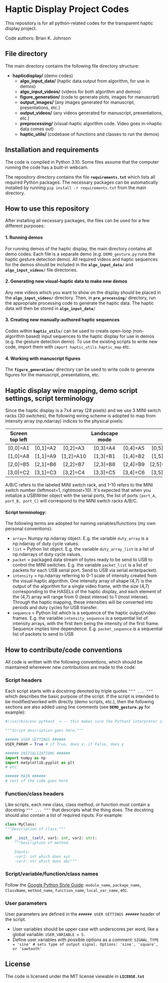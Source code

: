 # Haptic Display Project Codes

This repository is for all python-related codes for the transparent haptic display project.

Code authors: Brian K. Johnson

## File directory

The main directory contains the following file directory structure:

- **hapticdisplay/** (demo codes)
    - **algo_input_data/** (haptic data output from algorithm, for use in demos)
    - **algo_input_videos/** (videos for both algorithm and demos)
    - **figure_generation/** (code to generate plots, images for manuscript)
    - **output_images/** (any images generated for manuscript, presentations, etc.)
    - **output_videos/** (any videos generated for manuscript, presentations, etc.)
    - **preprocessing/** (visual-haptic algorithm code. Video goes in->haptic data comes out)
    - **haptic_utils/** (codebase of functions and classes to run the demos)


## Installation and requirements

The code is compiled in Python 3.10. Some files assume that the computer running the code has a built-in webcam.

The repository directory contains the file **`requirements.txt`** which lists all required Python packages. The necessary packages can be automatically installed by running `pip install -r requirements.txt` from the main directory.


## How to use this repository

After installing all necessary packages, the files can be used for a few different purposes:

#### 1. Running demos
For running demos of the haptic display, the main directory contains all demo codes. Each file is a separate demo (e.g. `DEMO_gesture.py` runs the haptic gesture detection demo). All required videos and haptic sequences for the demos should be included in the **`algo_input_data/`** and **`algo_input_videos/`** file directories.

#### 2. Generating new visual-haptic data to make new demos
Any new videos which you want to show on the display should be placed in the **`algo_input_videos/`** directory. Then, in **`pre_processing/`** directory, run the appropriate processing code to generate the haptic data. The haptic data will then be stored in **`algo_input_data/`**

#### 3. Creating new manually-authored haptic sequences
Codes within **`haptic_utils/`** can be used to create open-loop (non-algorithm based) input sequences to the haptic display for use in demos (e.g. the gesture detection demo). To use the existing scripts to write new code, import them with `import haptic_utils.haptic_map` etc.

#### 4. Working with manuscript figures
The **`figure_generation/`** directory can be used to write code to generate figures for the manuscript, presentations, etc.


## Haptic display wire mapping, demo script settings, script terminology

Since the haptic display is a 7x4 array (28 pixels) and we use 3 MINI switch racks (30 switches), the following wiring scheme is adopted to map from intensity array (np.ndarray) indices to the physical pixels:

| Screen top left |  |  | Landscape mode |  |  |  |
|:--------:|:--------:|:--------:|:--------:|:--------:|:--------:|:--------:|
| [0,0]=A1 | [0,1]=A2 | [0,2]=A3 | [0,3]=A4 | [0,4]=A5 | [0,5]=A6 | [0,6]=A7 |
| [1,0]=A8 | [1,1]=A9 | [1,2]=A10 | [1,3]=B1 | [1,4]=B2 | [1,5]=B3 | [1,6]=B4 |
| [2,0]=B5 | [2,1]=B6 | [2,2]=B7 | [2,3]=B8 | [2,4]=B9 | [2,5]=B10 | [2,6]=C1 |
| [3,0]=C2 | [3,1]=C3 | [3,2]=C4 | [3,3]=C5 | [3,4]=C6 | [3,5]=C7 | [3,6]=C8 |

A/B/C refers to the labeled MINI switch rack, and 1-10 refers to the MINI switch number (leftmost=1, rightmost=10). It's expected that when you initialize a USBWriter object with the serial ports,
the list of ports `[port_A, port_B, port_C]` will correspond to the MINI switch racks A/B/C.

#### Script terminology:
The following terms are adopted for naming variables/functions (my own personal conventions):

- `array`= Numpy np.ndarray object. E.g. the variable `duty_array` is a np.ndarray of duty cycle values.
- `list` = Python list object. E.g. the variable `duty_array_list` is a list of np.ndarrays of duty cycle values.
- `packet` = packaged data stream of bytes ready to be send to USB to control the MINI switches. E.g. the variable `packet_list` is a list of packets for each USB serial port. Send to USB via serial.write(packet).
- `intensity` = np.ndarray referring to 0-1 scale of intensity created from the visual-haptic algorithm. One intensity array of shape (4,7) is the output of the algorithm for a single
video frame, with the size (4,7) corresponding to the HASELs of the haptic display, and each element of the (4,7) array will range from 0 (least intense) to 1 (most intense). Through the haptic mapping, 
these intensities will be converted into periods and duty cycles for USB transfer.
- `sequence` = Python list which is a sequence of the haptic output/video frames. E.g. the variable `intensity_sequence` is a sequential list of intensity arrays, with the first item being the intensity of the first frame. 
Sequence implies time dependence. E.g. `packet_sequence` is a sequential list of packets to send to USB

## How to contribute/code conventions

All code is written with the following conventions, which should be maintained whereever new contributions are made to the code:

### Script headers
Each script starts with a docstring denoted by triple quotes `""" ... """` which describes
the basic purpose of the script. If the script is intended to be modified/worked with directly (demo scripts, etc.), then the following sections are also added using line comments (see **`DEMO_gesture.py`** for example):

```python
#!/usr/bin/env python3  <--- this makes sure the Python3 interpreter is used. Not strictly necessary for us.

"""Script description goes here."""

###### USER SETTINGS ######
USER_PARAM = True # if True, does x; if False, does y

###### INITIALIZATIONS ######
import numpy as np
import matplotlib.pyplot as plt
# etc.

###### MAIN ######
# rest of the code goes here
```

### Function/class headers
Like scripts, each new class, class method, or function must contain a docstring `""" ... """` that
descripts what the thing does. The docstring should also contain a list of required inputs. For example:

```python
class MyClass:
"""Description of class."""

def __init__(self, var1: int, var2: str):
    """Description of method.

    Inputs:
    -var1: int which does xyz
    -var2: str which does abc"""
```

### Script/variable/function/class names
Follow the [Google Python Style Guide](https://google.github.io/styleguide/pyguide.html#316-naming): `module_name`, `package_name`, `ClassName`, `method_name`, `function_name`, `local_var_name`, etc.

### User parameters
User parameters are defined in the `###### USER SETTINGS ######` header of the script.

- User variables should be upper case with underscores per word, like a global variable: `USER_VARIABLE = 5`.
- Define user variables with possible options as a comment: `SIGNAL_TYPE = 'sine' # sets type of output signal. Options: 'sine', 'square', or 'sawtooth'`

## License
The code is licensed under the MIT license viewable in **`LICENSE.txt`**